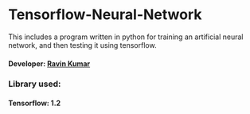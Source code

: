 # Tensorflow-Neural-Network
This includes a program written in python for training an artificial neural network, and then testing it using tensorflow.

#### Developer: [Ravin Kumar](https://mr-ravin.github.io)

### Library used:
#### Tensorflow: 1.2
